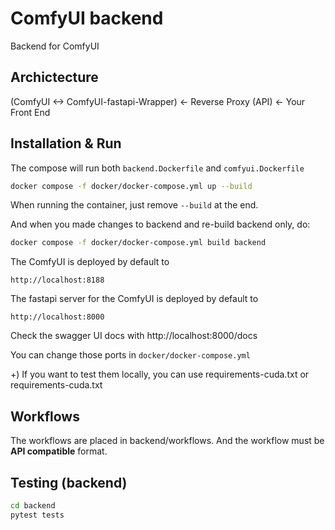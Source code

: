 # ComfyUI backend
Backend for ComfyUI

## Archictecture
(ComfyUI <-> ComfyUI-fastapi-Wrapper) <-  Reverse Proxy (API) <- Your Front End

## Installation & Run
The compose will run both `backend.Dockerfile` and `comfyui.Dockerfile`
```bash
docker compose -f docker/docker-compose.yml up --build
```
When running the container, just remove `--build` at the end.

And when you made changes to backend and re-build backend only, do:
```bash
docker compose -f docker/docker-compose.yml build backend
```

The ComfyUI is deployed by default to
```
http://localhost:8188
```

The fastapi server for the ComfyUI is deployed by default to
```
http://localhost:8000
```
Check the swagger UI docs with http://localhost:8000/docs

You can change those ports in `docker/docker-compose.yml`

+) If you want to test them locally, you can use requirements-cuda.txt or requirements-cuda.txt

## Workflows

The workflows are placed in backend/workflows.
And the workflow must be **API compatible** format.


## Testing (backend)
```bash
cd backend
pytest tests
```



